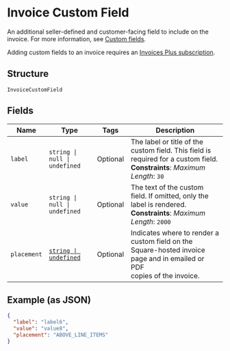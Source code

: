<!-- Optimized: 2025-10-06 -->
<!-- RPM: 1.6.2.1.1.6.2.1_invoice-custom-field_20251006 -->
<!-- Session: E2E RPM DNA Application -->
<!-- AOM: RND (Reggie & Dro) -->
<!-- COI: TECHNOLOGY -->
<!-- RPM: HIGH -->
<!-- ACTION: BUILD -->

# Invoice Custom Field

An additional seller-defined and customer-facing field to include on the invoice. For more information,
see [Custom fields](https://developer.squareup.com/docs/invoices-api/overview#custom-fields).

Adding custom fields to an invoice requires an
[Invoices Plus subscription](https://developer.squareup.com/docs/invoices-api/overview#invoices-plus-subscription).

## Structure

`InvoiceCustomField`

## Fields

| Name | Type | Tags | Description |
|  --- | --- | --- | --- |
| `label` | `string \| null \| undefined` | Optional | The label or title of the custom field. This field is required for a custom field.<br>**Constraints**: *Maximum Length*: `30` |
| `value` | `string \| null \| undefined` | Optional | The text of the custom field. If omitted, only the label is rendered.<br>**Constraints**: *Maximum Length*: `2000` |
| `placement` | [`string \| undefined`](../../doc/models/invoice-custom-field-placement.md) | Optional | Indicates where to render a custom field on the Square-hosted invoice page and in emailed or PDF<br>copies of the invoice. |

## Example (as JSON)

```json
{
  "label": "label6",
  "value": "value8",
  "placement": "ABOVE_LINE_ITEMS"
}
```
